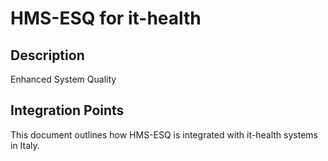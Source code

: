 # HMS-ESQ for it-health

## Description

Enhanced System Quality

## Integration Points

This document outlines how HMS-ESQ is integrated with it-health systems in Italy.
